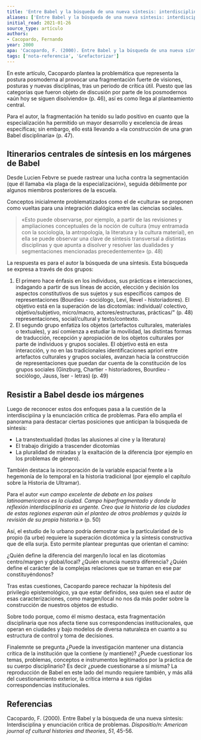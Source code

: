 ```yaml
---
title: 'Entre Babel y la búsqueda de una nueva síntesis: interdisciplina y enunciación crítica de problemas'
aliases: ['Entre Babel y la búsqueda de una nueva síntesis: interdisciplina y enunciación crítica de problemas', '@cacopardo2000babel']
initial_read: 2021-01-26
source_type: artículo
authors: 
- Cacopardo, Fernando
year: 2000
apa: 'Cacopardo, F. (2000). Entre Babel y la búsqueda de una nueva síntesis: Interdisciplina y enunciación crítica de problemas. _Dispositio/n: American journal of cultural histories and theories_, _51_, 45-56.'
tags: ['nota-referencia', '&refactorizar']
---
```


En este artículo, Cacopardo plantea la problemática que representa la postura posmoderna al provocar una fragmentación fuerte de visiones, posturas y nuevas disciplinas, tras un periodo de crítica útil. Puesto que las categorías que fueron objeto de discusión por parte de los posmodernos «aún hoy se siguen disolviendo» (p. 46), así es como llega al planteamiento central.

Para el autor, la fragmentación ha tenido su lado positivo en cuanto que la especialización ha permitido un mayor desarrollo y excelencia de áreas específicas; sin embargo, ello está llevando a «la construcción de una gran Babel disciplinaria» (p. 47).

## Itinerarios centrales de síntesis en los márgenes de Babel

Desde Lucien Febvre se puede rastrear una lucha contra la segmentación (que él llamaba «la plaga de la especialización»), seguida débilmente por algunos miembros posteriores de la escuela.

Conceptos inicialmente problematizados como el de «cultura» se proponen como vueltas para una integración dialógica entre las ciencias sociales.

>«Esto puede observarse, por ejemplo, a partir de las revisiones y ampliaciones conceptuales de la noción de cultura (muy entramada con la sociología, la antropología, la literatura y la cultura material), en ella se puede observar una clave de síntesis transversal a distintas disciplinas y que apunta a disolver y resolver las dualidades y segmentaciones mencionadas precedentemente» (p. 48)

La respuesta es para el autor la búsqueda de una síntesis. Esta búsqueda se expresa a través de dos grupos:

1. El primero hace énfasis en los individuos, sus prácticas e interacciones, indagando a partir de sus líneas de acción, elección y decisión los aspectos constitutivos de sus sujetos y sus específicos campos de representaciones (Bourdieu - sociólogo, Levi, Revel - historiadores). El objetivo está en la superación de las dicotomías: individual/ colectivo, objetivo/subjetivo, micro/macro, actores/estructuras, prácticas/" (p. 48) representaciones, social/cultural y texto/contexto. 
2. El segundo grupo enfatiza los objetos (artefactos culturales, materiales o textuales), y así comienza a estudiar la movilidad, las distintas formas de traducción, recepción y apropiación de los objetos culturales por parte de individuos y grupos sociales. El objetivo está en esta interacción, y no en las tradicionales identificaciones apriori entre artefactos culturales y grupos sociales, avanzan hacia la construcción de representaciones que puedan dar cuenta de la constitución de los grupos sociales (Ginzburg, Chartier - historiadores, Bourdieu - sociólogo, Jauss, Iser - letras) (p. 49)

## Resistir a Babel desde ios márgenes

Luego de reconocer estos dos enfoques pasa a la cuestión de la interdiscipiina y la enunciación crítica de problemas. Para ello amplía el panorama para destacar ciertas posiciones que anticipan la búsqueda de síntesis:

- La transtextualidad (todas las alusiones al cine y la literatura)
- El trabajo dirigido a trascender dicotomías
- La pluralidad de miradas y la exaltación de la diferencia (por ejemplo en los problemas de género). 

También destaca la incorporación de la variable espacial frente a la hegemonía de lo temporal en la historia tradicional (por ejemplo el capítulo sobre la Historia de Ultramar).

Para el autor *«un campo excelente de debate en los países latinoamericanos es la ciudad. Campo hiperfragmentado y donde la reflexión interdisciplinaria es urgente. Creo que la historia de las ciudades de estas regiones esperan aún el planteo de otros problemas y quizás la revisión de su propia historia.»* (p. 50)

Así, el estudio de lo urbano podría demostrar que la particularidad de lo propio (la urbe) requiere la superación dicotómica y la síntesis constructiva que de ella surja. Esto permite plantear preguntas que orientan el camino:

¿Quién define la diferencia del margen/lo local en las dicotomías centro/margen y global/local? ¿Quién enuncia nuestra diferencia? ¿Quién define el carácter de la complejas relaciones que se traman en ese par constituyéndonos?

Tras estas cuestiones, Cacopardo parece rechazar la hipótesis del privilegio epistemológico, ya que estar definidos, sea quien sea el autor de esas caracterizaciones, como margen/local no nos da más poder sobre la construcción de nuestros objetos de estudio.

Sobre todo porque, como él mismo destaca, esta fragmentación disciplinaria que nos afecta tiene sus correspondencias institucionales, que operan en ciudades y bajo modelos de diversa naturaleza en cuanto a su estructura de control y toma de decisiones.

Finalemnte se pregunta ¿Puede la investigación mantener una distancia crítica de la institución que la contiene (y mantiene)? ¿Puede cuestionar los temas, problemas, conceptos e instrumentos legitimados por la práctica de su cuerpo disciplinario? Es decir ¿puede cuestionarse a sí misma? La reproducción de Babel en este lado del mundo requiere también, y más allá del cuestionamiento exterior, la crítica interna a sus rígidas correspondencias institucionales.

## Referencias


Cacopardo, F. (2000). Entre Babel y la búsqueda de una nueva síntesis: Interdisciplina y enunciación crítica de problemas. _Dispositio/n: American journal of cultural histories and theories_, _51_, 45-56.
